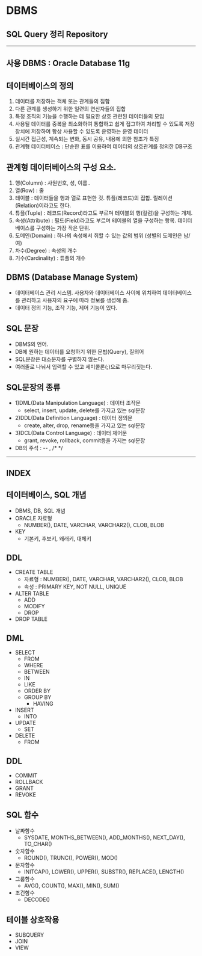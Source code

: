 # DBMS
## SQL Query 정리 Repository
-----------------------------

## 사용 DBMS : Oracle Database 11g

## 데이터베이스의 정의
1) 데이터를 저장하는 객체 또는 관계들의 집합
2) 다른 관계를 생성하기 위한 일련의 연산자들의 집합
3) 특정 조직의 기능을 수행하는 데 필요한 상호 관련된 데이터들의 모임
4) 사용될 데이터를 중복을 최소화하여 통합하고 쉽게 접그하여 처리할 수 있도록 저장장치에 저장하여 항상 사용할 수 있도록 운영하는 운영 데이터
5) 실시간 접근성, 계속되는 변화, 동시 공유, 내용에 의한 참조가 특징
6) 관계형 데이터베이스 : 단순한 표를 이용하여 데이터의 상호관계를 정의한 DB구조

## 관계형 데이터베이스의 구성 요소.
1) 행(Column) : 사원번호, 성, 이름..
2) 열(Row) : 줄
3) 테이블 : 데이터들을 행과 열로 표현한 것. 튜플(레코드)의 집합. 릴레이션(Relation)이라고도 한다.
4) 튜플(Tuple) : 레코드(Record)라고도 부르며 테이블의 행(컬럼)을 구성하는 개체.
5) 속성(Attribute) : 필드(Field)라고도 부르며 테이블의 열을 구성하는 항목. 데이터베이스를 구성하는 가장 작은 단위.
6) 도메인(Domain) : 하나의 속성에서 취할 수 있는 값의 범위 (성별의 도메인은 남/여)
7) 차수(Degree) : 속성의 개수
8) 기수(Cardinality) : 튜플의 개수

## DBMS (Database Manage System)
- 데이터베이스 관리 시스템. 사용자와 데이터베이스 사이에 위치하여 데이터베이스를 관리하고 사용자의 요구에 따라 정보를 생성해 줌.
- 데이터 정의 기능, 조작 기능, 제어 기능이 있다.

## SQL 문장
- DBMS의 언어.
- DB에 원하는 데이터를 요청하기 위한 문법(Query), 질의어
- SQL문장은 대소문자를 구별하지 않는다.
- 여러줄로 나눠서 입력할 수 있고 세미콜론(;)으로 마무리짓는다.

## SQL문장의 종류
- 1)DML(Data Manipulation Language) : 데이터 조작문
  - select, insert, update, delete를 가지고 있는 sql문장
- 2)DDL(Data Definition Language) : 데이터 정의문
  - create, alter, drop, rename등을 가지고 있는 sql문장
- 3)DCL(Data Control Language) : 데이터 제어문
  - grant, revoke, rollback, commit등을 가지는 sql문장
- DB의 주석 : -- , /* */
--------------------------------

## INDEX

## 데이터베이스, SQL 개념
* DBMS, DB, SQL 개념
* ORACLE 자료형
	- NUMBER(), DATE, VARCHAR, VARCHAR2(), CLOB, BLOB
* KEY
	- 기본키, 후보키, 왜래키, 대체키

## DDL
* CREATE TABLE
	- 자료형 : NUMBER(), DATE, VARCHAR, VARCHAR2(), CLOB, BLOB
	- 속성 : PRIMARY KEY, NOT NULL, UNIQUE
* ALTER TABLE
	- ADD
	- MODIFY
	- DROP
* DROP TABLE

## DML
* SELECT
	- FROM
	- WHERE
	- BETWEEN
	- IN
	- LIKE
	- ORDER BY
	- GROUP BY
		+ HAVING
* INSERT
	- INTO
* UPDATE
	- SET
* DELETE
	- FROM

## DDL
- COMMIT
- ROLLBACK
- GRANT
- REVOKE

## SQL 함수
- 날짜함수
	+ SYSDATE, MONTHS_BETWEEN(), ADD_MONTHS(), NEXT_DAY(), TO_CHAR()
- 숫자함수
	+ ROUND(), TRUNC(), POWER(), MOD()
- 문자함수 
	+ INITCAP(), LOWER(), UPPER(), SUBSTR(), REPLACE(), LENGTH()
- 그룹함수
	+ AVG(), COUNT(), MAX(), MIN(), SUM()
- 조건함수
	+ DECODE()

## 테이블 상호작용
- SUBQUERY
- JOIN
- VIEW



